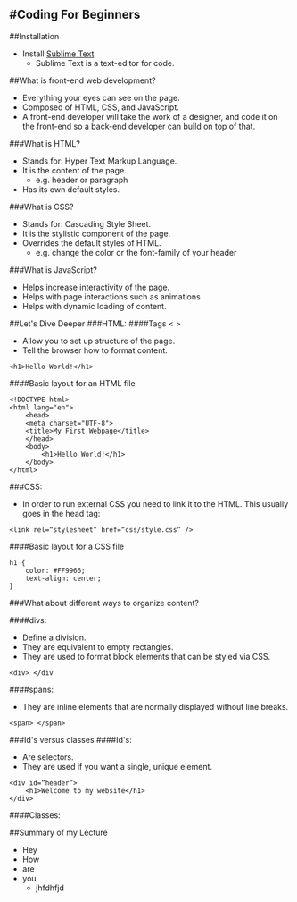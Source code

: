 #Coding For Beginners 
--
##Installation
- Install [Sublime Text](http://www.sublimetext.com/)
	- Sublime Text is a text-editor for code.  

##What is front-end web development?
- Everything your eyes can see on the page. 
- Composed of HTML, CSS, and JavaScript.
- A front-end developer will take the work of a designer, and code it on the front-end so a back-end developer can build on top of that. 

###What is HTML? 
- Stands for: Hyper Text Markup Language.
- It is the content of the page. 
	- e.g. header or paragraph
- Has its own default styles. 

###What is CSS?
- Stands for: Cascading Style Sheet. 
- It is the stylistic component of the page. 
- Overrides the default styles of HTML. 
	- e.g. change the color or the font-family of your header

###What is JavaScript?
- Helps increase interactivity of the page. 
- Helps with page interactions such as animations 
- Helps with dynamic loading of content. 

##Let's Dive Deeper
###HTML:
####Tags < >
- Allow you to set up structure of the page. 
- Tell the browser how to format content. 

`<h1>Hello World!</h1>`

####Basic layout for an HTML file

```
<!DOCTYPE html>
<html lang="en">
	<head>
	<meta charset="UTF-8">
	<title>My First Webpage</title>
	</head>
	<body>
		<h1>Hello World!</h1>
	</body>
</html>

```
###CSS:
- In order to run external CSS you need to link it to the HTML. This usually goes in the head tag:

`<link rel=“stylesheet” href=“css/style.css” />`

####Basic layout for a CSS file

```
h1 {
	color: #FF9966;
	text-align: center;
}

```
###What about different ways to organize content?

####divs:
- Define a division.
- They are equivalent to empty rectangles. 
- They are used to format block elements that can be styled via CSS. 

`<div> </div `

####spans:
- They are inline elements that are normally displayed without line breaks. 

`<span> </span> `

###Id's versus classes
####Id's: 
- Are selectors. 
- They are used if you want a single, unique element. 

```
<div id=“header”>
	<h1>Welcome to my website</h1>	
</div>
``` 

####Classes:


##Summary of my Lecture
- Hey
- How 
- are
- you
	- jhfdhfjd
